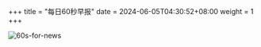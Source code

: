 +++
title = "每日60秒早报"
date = 2024-06-05T04:30:52+08:00
weight = 1
+++

![60s-for-news](/img/zaobao/zaobao.png "由 ALAPI 提供支持")
